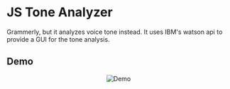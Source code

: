 # JS Tone Analyzer
Grammerly, but it analyzes voice tone instead. It uses IBM's watson api to provide a GUI for the tone analysis.

## Demo
<p align="center">

<img src="https://lh3.googleusercontent.com/mAcwB2DtNJvPDmjtdB-QKDsC8WKgJLfX5zw9Xm62Q3mviOmuqLSItqkKyzx6t1HvQL-KgIKKdTiSrOxUbVusqY14EV-q5IsBXFlB_M9dIVnlnW3Qy4obkKraNV2fW7CnONQid5iWFOcFKIF89g7kak0T9ifhj76KAOu7WG4J5hADH9M5dw7WlfvHOffnK2_lvcsoVtXnDPNE-nVT7SvH7t4HGOmE-XNpWu69wooR0v0krjtv_nvbVwKL80mISn3d-Wyyyx8qgsZ9BzcBZrOQC3FmeM1G8NszjMM9YaL0ELOQvq4ECfeFK9N8MsbM9i_ucUxkfR4xSKFhiaRRkmR6-EwPRwYY9ekqrS8ImLZTjTHs14KOOPc-6POTZ2H9wF_ByYEc-k4j-zDyPRlUQ59zX76rgJvO-opruZL3dp9VxddMAF-9ZwaelJEpo7DX4UL2mpdvhKIZxfdY1ZaW15IzWsuB-7TsGl9sJMpcDG2-AxdWyxn1wHjo3Uk6T0NY0CoWc4odAzhf13dzxEcgIIXT04NEA96tdCCRqEC7PB4rTJhv0p4YZrq795_PEB-uNVqNEsZP498S=w2880-h1500" alt="Demo" />

</p>
